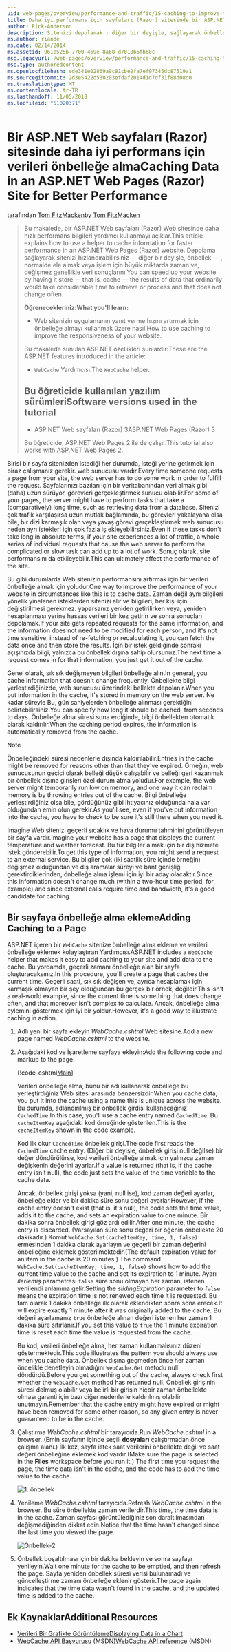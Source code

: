 ```yaml
---
uid: web-pages/overview/performance-and-traffic/15-caching-to-improve-the-performance-of-your-website
title: Daha iyi performans için sayfaları (Razor) sitesinde bir ASP.NET Web verileri önbelleğe alma | Microsoft Docs
author: Rick-Anderson
description: Sitenizi depolamak - diğer bir deyişle, sağlayarak önbellek - normalde almak veya önemli ölçüde zaman alabileceğini veri sonuçlarını hızlandırabilirsiniz bir...
ms.author: riande
ms.date: 02/14/2014
ms.assetid: 961e525b-7700-469e-8a68-d7010b6fb68c
msc.legacyurl: /web-pages/overview/performance-and-traffic/15-caching-to-improve-the-performance-of-your-website
msc.type: authoredcontent
ms.openlocfilehash: ede341e02869a9c81cbe2fa7ef97345dc87519a1
ms.sourcegitcommit: 2d3e5422d530203efdaf2014d1d7df31f88d08d0
ms.translationtype: MT
ms.contentlocale: tr-TR
ms.lasthandoff: 11/05/2018
ms.locfileid: "51020371"
---
```

<a name="caching-data-in-an-aspnet-web-pages-razor-site-for-better-performance"></a><span data-ttu-id="0589c-103">Bir ASP.NET Web sayfaları (Razor) sitesinde daha iyi performans için verileri önbelleğe alma</span><span class="sxs-lookup"><span data-stu-id="0589c-103">Caching Data in an ASP.NET Web Pages (Razor) Site for Better Performance</span></span>
====================
<span data-ttu-id="0589c-104">tarafından [Tom FitzMacken](https://github.com/tfitzmac)</span><span class="sxs-lookup"><span data-stu-id="0589c-104">by [Tom FitzMacken](https://github.com/tfitzmac)</span></span>

> <span data-ttu-id="0589c-105">Bu makalede, bir ASP.NET Web sayfaları (Razor) Web sitesinde daha hızlı performans bilgileri yardımcı kullanmayı açıklar.</span><span class="sxs-lookup"><span data-stu-id="0589c-105">This article explains how to use a helper to cache information for faster performance in an ASP.NET Web Pages (Razor) website.</span></span> <span data-ttu-id="0589c-106">Depolama sağlayarak sitenizi hızlandırabilirsiniz &#8212; diğer bir deyişle, önbellek &#8212; , normalde ele almak veya işlem için büyük miktarda zaman ve, değişmez genellikle veri sonuçlarını.</span><span class="sxs-lookup"><span data-stu-id="0589c-106">You can speed up your website by having it store &#8212; that is, cache &#8212; the results of data that ordinarily would take considerable time to retrieve or process and that does not change often.</span></span>
> 
> <span data-ttu-id="0589c-107">**Öğrenecekleriniz:**</span><span class="sxs-lookup"><span data-stu-id="0589c-107">**What you'll learn:**</span></span> 
> 
> - <span data-ttu-id="0589c-108">Web sitenizin uygulamanın yanıt verme hızını artırmak için önbelleğe almayı kullanmak üzere nasıl.</span><span class="sxs-lookup"><span data-stu-id="0589c-108">How to use caching to improve the responsiveness of your website.</span></span>
> 
> <span data-ttu-id="0589c-109">Bu makalede sunulan ASP.NET özellikleri şunlardır:</span><span class="sxs-lookup"><span data-stu-id="0589c-109">These are the ASP.NET features introduced in the article:</span></span>
> 
> - <span data-ttu-id="0589c-110">`WebCache` Yardımcısı.</span><span class="sxs-lookup"><span data-stu-id="0589c-110">The `WebCache` helper.</span></span>
>   
> 
> ## <a name="software-versions-used-in-the-tutorial"></a><span data-ttu-id="0589c-111">Bu öğreticide kullanılan yazılım sürümleri</span><span class="sxs-lookup"><span data-stu-id="0589c-111">Software versions used in the tutorial</span></span>
> 
> 
> - <span data-ttu-id="0589c-112">ASP.NET Web sayfaları (Razor) 3</span><span class="sxs-lookup"><span data-stu-id="0589c-112">ASP.NET Web Pages (Razor) 3</span></span>
>   
> 
> <span data-ttu-id="0589c-113">Bu öğreticide, ASP.NET Web Pages 2 ile de çalışır.</span><span class="sxs-lookup"><span data-stu-id="0589c-113">This tutorial also works with ASP.NET Web Pages 2.</span></span>


<span data-ttu-id="0589c-114">Birisi bir sayfa sitenizden istediği her durumda, isteği yerine getirmek için biraz çalışmanız gerekir. web sunucusu vardır.</span><span class="sxs-lookup"><span data-stu-id="0589c-114">Every time someone requests a page from your site, the web server has to do some work in order to fulfill the request.</span></span> <span data-ttu-id="0589c-115">Sayfalarınızı bazıları için bir veritabanından veri almak gibi (daha) uzun sürüyor, görevleri gerçekleştirmek sunucu olabilir.</span><span class="sxs-lookup"><span data-stu-id="0589c-115">For some of your pages, the server might have to perform tasks that take a (comparatively) long time, such as retrieving data from a database.</span></span> <span data-ttu-id="0589c-116">Sitenizi çok trafik karşılaşırsa uzun mutlak bağlamında, bu görevleri yakalayana olsa bile, bir dizi karmaşık olan veya yavaş görevi gerçekleştirmek web sunucusu neden ayrı istekleri için çok fazla iş ekleyebilirsiniz.</span><span class="sxs-lookup"><span data-stu-id="0589c-116">Even if these tasks don't take long in absolute terms, if your site experiences a lot of traffic, a whole series of individual requests that cause the web server to perform the complicated or slow task can add up to a lot of work.</span></span> <span data-ttu-id="0589c-117">Sonuç olarak, site performansını da etkileyebilir.</span><span class="sxs-lookup"><span data-stu-id="0589c-117">This can ultimately affect the performance of the site.</span></span>

<span data-ttu-id="0589c-118">Bu gibi durumlarda Web sitenizin performansını artırmak için bir verileri önbelleğe almak için yoludur.</span><span class="sxs-lookup"><span data-stu-id="0589c-118">One way to improve the performance of your website in circumstances like this is to cache data.</span></span> <span data-ttu-id="0589c-119">Zaman değil aynı bilgileri yönelik yinelenen isteklerden sitenizi alır ve bilgileri, her kişi için değiştirilmesi gerekmez. yaparsanız yeniden getirilirken veya, yeniden hesaplanması yerine hassas verileri bir kez getirin ve sonra sonuçları depolamak.</span><span class="sxs-lookup"><span data-stu-id="0589c-119">If your site gets repeated requests for the same information, and the information does not need to be modified for each person, and it's not time sensitive, instead of re-fetching or recalculating it, you can fetch the data once and then store the results.</span></span> <span data-ttu-id="0589c-120">İçin bir istek geldiğinde sonraki açışınızda bilgi, yalnızca bu önbellek dışına sahip olursunuz.</span><span class="sxs-lookup"><span data-stu-id="0589c-120">The next time a request comes in for that information, you just get it out of the cache.</span></span>

<span data-ttu-id="0589c-121">Genel olarak, sık sık değişmeyen bilgileri önbelleğe alın.</span><span class="sxs-lookup"><span data-stu-id="0589c-121">In general, you cache information that doesn't change frequently.</span></span> <span data-ttu-id="0589c-122">Önbellekte bilgi yerleştirdiğinizde, web sunucusu üzerindeki bellekte depolanır.</span><span class="sxs-lookup"><span data-stu-id="0589c-122">When you put information in the cache, it's stored in memory on the web server.</span></span> <span data-ttu-id="0589c-123">Ne kadar süreyle Bu, gün saniyelerden önbelleğe alınması gerektiğini belirtebilirsiniz.</span><span class="sxs-lookup"><span data-stu-id="0589c-123">You can specify how long it should be cached, from seconds to days.</span></span> <span data-ttu-id="0589c-124">Önbelleğe alma süresi sona erdiğinde, bilgi önbellekten otomatik olarak kaldırılır.</span><span class="sxs-lookup"><span data-stu-id="0589c-124">When the caching period expires, the information is automatically removed from the cache.</span></span>

> [!NOTE]
> <span data-ttu-id="0589c-125">Önbelleğindeki süresi nedenlerle dışında kaldırılabilir.</span><span class="sxs-lookup"><span data-stu-id="0589c-125">Entries in the cache might be removed for reasons other than that they've expired.</span></span> <span data-ttu-id="0589c-126">Örneğin, web sunucusunun geçici olarak belleği düşük çalışabilir ve belleği geri kazanmak bir önbellek dışına girişleri özel durum atma yoludur.</span><span class="sxs-lookup"><span data-stu-id="0589c-126">For example, the web server might temporarily run low on memory, and one way it can reclaim memory is by throwing entries out of the cache.</span></span> <span data-ttu-id="0589c-127">Bilgi önbelleğe yerleştirdiğiniz olsa bile, gördüğünüz gibi ihtiyacınız olduğunda hala var olduğundan emin olun gerekir.</span><span class="sxs-lookup"><span data-stu-id="0589c-127">As you'll see, even if you've put information into the cache, you have to check to be sure it's still there when you need it.</span></span>


<span data-ttu-id="0589c-128">Imagine Web sitenizi geçerli sıcaklık ve hava durumu tahminini görüntüleyen bir sayfa vardır.</span><span class="sxs-lookup"><span data-stu-id="0589c-128">Imagine your website has a page that displays the current temperature and weather forecast.</span></span> <span data-ttu-id="0589c-129">Bu tür bilgiler almak için bir dış hizmete istek gönderebilir.</span><span class="sxs-lookup"><span data-stu-id="0589c-129">To get this type of information, you might send a request to an external service.</span></span> <span data-ttu-id="0589c-130">Bu bilgiler çok (iki saatlik süre içinde örneğin) değişmez olduğundan ve dış aramalar süreyi ve bant genişliği gerektirdiklerinden, önbelleğe alma işlemi için iyi bir aday olacaktır.</span><span class="sxs-lookup"><span data-stu-id="0589c-130">Since this information doesn't change much (within a two-hour time period, for example) and since external calls require time and bandwidth, it's a good candidate for caching.</span></span>

## <a name="adding-caching-to-a-page"></a><span data-ttu-id="0589c-131">Bir sayfaya önbelleğe alma ekleme</span><span class="sxs-lookup"><span data-stu-id="0589c-131">Adding Caching to a Page</span></span>

<span data-ttu-id="0589c-132">ASP.NET içeren bir `WebCache` sitenize önbelleğe alma ekleme ve verileri önbelleğe eklemek kolaylaştıran Yardımcısı.</span><span class="sxs-lookup"><span data-stu-id="0589c-132">ASP.NET includes a `WebCache` helper that makes it easy to add caching to your site and add data to the cache.</span></span> <span data-ttu-id="0589c-133">Bu yordamda, geçerli zamanı önbelleğe alan bir sayfa oluşturacaksınız.</span><span class="sxs-lookup"><span data-stu-id="0589c-133">In this procedure, you'll create a page that caches the current time.</span></span> <span data-ttu-id="0589c-134">Geçerli saati, sık sık değişen ve, ayrıca hesaplamak için karmaşık olmayan bir şey olduğundan bu gerçek bir örnek, değildir.</span><span class="sxs-lookup"><span data-stu-id="0589c-134">This isn't a real-world example, since the current time is something that does change often, and that moreover isn't complex to calculate.</span></span> <span data-ttu-id="0589c-135">Ancak, önbelleğe alma eylemini göstermek için iyi bir yoldur.</span><span class="sxs-lookup"><span data-stu-id="0589c-135">However, it's a good way to illustrate caching in action.</span></span>

1. <span data-ttu-id="0589c-136">Adlı yeni bir sayfa ekleyin *WebCache.cshtml* Web sitesine.</span><span class="sxs-lookup"><span data-stu-id="0589c-136">Add a new page named *WebCache.cshtml* to the website.</span></span>
2. <span data-ttu-id="0589c-137">Aşağıdaki kod ve İşaretleme sayfaya ekleyin:</span><span class="sxs-lookup"><span data-stu-id="0589c-137">Add the following code and markup to the page:</span></span>

    [!code-cshtml[Main](15-caching-to-improve-the-performance-of-your-website/samples/sample1.cshtml)]

    <span data-ttu-id="0589c-138">Verileri önbelleğe alma, bunu bir adı kullanarak önbelleğe bu yerleştirdiğiniz Web sitesi arasında benzersizdir.</span><span class="sxs-lookup"><span data-stu-id="0589c-138">When you cache data, you put it into the cache using a name this is unique across the website.</span></span> <span data-ttu-id="0589c-139">Bu durumda, adlandırılmış bir önbellek girdisi kullanacağınız `CachedTime`.</span><span class="sxs-lookup"><span data-stu-id="0589c-139">In this case, you'll use a cache entry named `CachedTime`.</span></span> <span data-ttu-id="0589c-140">Bu `cacheItemKey` aşağıdaki kod örneğinde gösterilen.</span><span class="sxs-lookup"><span data-stu-id="0589c-140">This is the `cacheItemKey` shown in the code example.</span></span>

    <span data-ttu-id="0589c-141">Kod ilk okur `CachedTime` önbellek girişi.</span><span class="sxs-lookup"><span data-stu-id="0589c-141">The code first reads the `CachedTime` cache entry.</span></span> <span data-ttu-id="0589c-142">(Diğer bir deyişle, önbellek girişi null değilse) bir değer döndürülürse, kod verileri önbelleğe almak için yalnızca zaman değişkenin değerini ayarlar.</span><span class="sxs-lookup"><span data-stu-id="0589c-142">If a value is returned (that is, if the cache entry isn't null), the code just sets the value of the time variable to the cache data.</span></span>

    <span data-ttu-id="0589c-143">Ancak, önbellek girişi yoksa (yani, null ise), kod zaman değeri ayarlar, önbelleğe ekler ve bir dakika süre sonu değeri ayarlar.</span><span class="sxs-lookup"><span data-stu-id="0589c-143">However, if the cache entry doesn't exist (that is, it's null), the code sets the time value, adds it to the cache, and sets an expiration value to one minute.</span></span> <span data-ttu-id="0589c-144">Bir dakika sonra önbellek girişi göz ardı edilir.</span><span class="sxs-lookup"><span data-stu-id="0589c-144">After one minute, the cache entry is discarded.</span></span> <span data-ttu-id="0589c-145">(Varsayılan süre sonu değeri bir öğenin önbellekte 20 dakikadır.) Komut `WebCache.Set(cacheItemKey, time, 1, false)` ermesinden 1 dakika olarak ayarlayın ve geçerli bir zaman değerini önbelleğine eklemek gösterilmektedir.</span><span class="sxs-lookup"><span data-stu-id="0589c-145">(The default expiration value for an item in the cache is 20 minutes.) The command `WebCache.Set(cacheItemKey, time, 1, false)` shows how to add the current time value to the cache and set its expiration to 1 minute.</span></span> <span data-ttu-id="0589c-146">Ayarı *ilerlemiş* parametresi `false` süre sonu olmayan her zaman, istenen yenilendi anlamına gelir.</span><span class="sxs-lookup"><span data-stu-id="0589c-146">Setting the *slidingExpiration* parameter to `false` means the expiration time is not renewed each time it is requested.</span></span> <span data-ttu-id="0589c-147">Bu tam olarak 1 dakika önbelleğe ilk olarak eklendikten sonra sona erecek.</span><span class="sxs-lookup"><span data-stu-id="0589c-147">It will expire exactly 1 minute after it was originally added to the cache.</span></span> <span data-ttu-id="0589c-148">Bu değeri ayarlamanız `true` önbelleğe alınan değeri istenen her zaman 1 dakika süre sıfırlanır.</span><span class="sxs-lookup"><span data-stu-id="0589c-148">If you set this value to `true` the 1 minute expiration time is reset each time the value is requested from the cache.</span></span>

    <span data-ttu-id="0589c-149">Bu kod, verileri önbelleğe alma, her zaman kullanmalısınız düzeni göstermektedir.</span><span class="sxs-lookup"><span data-stu-id="0589c-149">This code illustrates the pattern you should always use when you cache data.</span></span> <span data-ttu-id="0589c-150">Önbellek dışına geçmeden önce her zaman öncelikle denetleyin olmadığını `WebCache.Get` metodu null döndürdü.</span><span class="sxs-lookup"><span data-stu-id="0589c-150">Before you get something out of the cache, always check first whether the `WebCache.Get` method has returned null.</span></span> <span data-ttu-id="0589c-151">Önbellek girişinin süresi dolmuş olabilir veya belirli bir girişin hiçbir zaman önbellekte olması garanti için bazı diğer nedenlerle kaldırılmış olabilir unutmayın.</span><span class="sxs-lookup"><span data-stu-id="0589c-151">Remember that the cache entry might have expired or might have been removed for some other reason, so any given entry is never guaranteed to be in the cache.</span></span>
3. <span data-ttu-id="0589c-152">Çalıştırma *WebCache.cshtml* bir tarayıcıda.</span><span class="sxs-lookup"><span data-stu-id="0589c-152">Run *WebCache.cshtml* in a browser.</span></span> <span data-ttu-id="0589c-153">(Emin sayfanın içinde seçili **dosyaları** çalıştırmadan önce çalışma alanı.) İlk kez, sayfa istek saat verilerini önbellekte değil ve saat değeri önbelleğine eklemek kod vardır.</span><span class="sxs-lookup"><span data-stu-id="0589c-153">(Make sure the page is selected in the **Files** workspace before you run it.) The first time you request the page, the time data isn't in the cache, and the code has to add the time value to the cache.</span></span>

    ![1. önbellek](15-caching-to-improve-the-performance-of-your-website/_static/image1.jpg)
4. <span data-ttu-id="0589c-155">Yenileme *WebCache.cshtml* tarayıcıda.</span><span class="sxs-lookup"><span data-stu-id="0589c-155">Refresh *WebCache.cshtml* in the browser.</span></span> <span data-ttu-id="0589c-156">Bu süre önbellekte zaman verilerdir.</span><span class="sxs-lookup"><span data-stu-id="0589c-156">This time, the time data is in the cache.</span></span> <span data-ttu-id="0589c-157">Zaman sayfası görüntülediğiniz son daraltılmasından değişmediğinden dikkat edin.</span><span class="sxs-lookup"><span data-stu-id="0589c-157">Notice that the time hasn't changed since the last time you viewed the page.</span></span>

    ![Önbellek-2](15-caching-to-improve-the-performance-of-your-website/_static/image2.jpg)
5. <span data-ttu-id="0589c-159">Önbellek boşaltılması için bir dakika bekleyin ve sonra sayfayı yenileyin.</span><span class="sxs-lookup"><span data-stu-id="0589c-159">Wait one minute for the cache to be emptied, and then refresh the page.</span></span> <span data-ttu-id="0589c-160">Sayfa yeniden önbellek süresi verisi bulunamadı ve güncelleştirme zamanı önbelleğe eklenir gösterir.</span><span class="sxs-lookup"><span data-stu-id="0589c-160">The page again indicates that the time data wasn't found in the cache, and the updated time is added to the cache.</span></span>

<a id="Additional_Resources"></a>
## <a name="additional-resources"></a><span data-ttu-id="0589c-161">Ek Kaynaklar</span><span class="sxs-lookup"><span data-stu-id="0589c-161">Additional Resources</span></span>


- [<span data-ttu-id="0589c-162">Verileri Bir Grafikte Görüntüleme</span><span class="sxs-lookup"><span data-stu-id="0589c-162">Displaying Data in a Chart</span></span>](https://go.microsoft.com/fwlink/?LinkId=202895)
- <span data-ttu-id="0589c-163">[WebCache API Başvurusu](https://msdn.microsoft.com/library/system.web.helpers.webcache(v=vs.99).aspx) (MSDN)</span><span class="sxs-lookup"><span data-stu-id="0589c-163">[WebCache API reference](https://msdn.microsoft.com/library/system.web.helpers.webcache(v=vs.99).aspx) (MSDN)</span></span>
